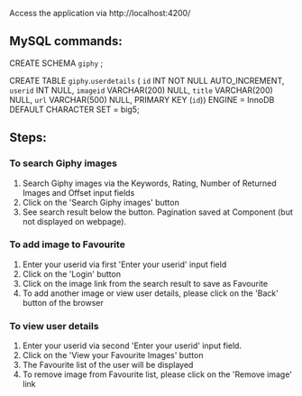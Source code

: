 Access the application via http://localhost:4200/

## MySQL commands:
CREATE SCHEMA `giphy` ;

CREATE TABLE `giphy`.`userdetails` (
  `id` INT NOT NULL AUTO_INCREMENT,
  `userid` INT NULL,
  `imageid` VARCHAR(200) NULL,
  `title` VARCHAR(200) NULL,
  `url` VARCHAR(500) NULL,
  PRIMARY KEY (`id`))
ENGINE = InnoDB
DEFAULT CHARACTER SET = big5;

## Steps:

### To search Giphy images
1. Search Giphy images via the Keywords, Rating, Number of Returned Images and Offset input fields
2. Click on the 'Search Giphy images' button
3. See search result below the button. Pagination saved at Component (but not displayed on webpage).

### To add image to Favourite
1. Enter your userid via first 'Enter your userid' input field
2. Click on the 'Login' button
3. Click on the image link from the search result to save as Favourite
4. To add another image or view user details, please click on the 'Back' button of the browser

### To view user details
1. Enter your userid via second 'Enter your userid' input field.
2. Click on the 'View your Favourite Images' button
3. The Favourite list of the user will be displayed
4. To remove image from Favourite list, please click on the 'Remove image' link



















